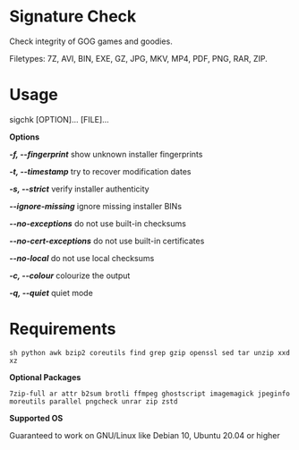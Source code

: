 # Signature Check
Check integrity of GOG games and goodies.

Filetypes: 7Z, AVI, BIN, EXE, GZ, JPG, MKV, MP4, PDF, PNG, RAR, ZIP.

# Usage
sigchk [OPTION]... [FILE]...

**Options** 

***-f, --fingerprint*** show unknown installer fingerprints

***-t, --timestamp*** try to recover modification dates

***-s, --strict*** verify installer authenticity

***--ignore-missing*** ignore missing installer BINs

***--no-exceptions*** do not use built-in checksums

***--no-cert-exceptions*** do not use built-in certificates

***--no-local*** do not use local checksums

***-c, --colour*** colourize the output

***-q, --quiet*** quiet mode

# Requirements
`sh python awk bzip2 coreutils find grep gzip openssl sed tar unzip xxd xz`

**Optional Packages**

`7zip-full ar attr b2sum brotli ffmpeg ghostscript imagemagick jpeginfo moreutils parallel pngcheck unrar zip zstd`

**Supported OS**

Guaranteed to work on GNU/Linux like Debian 10, Ubuntu 20.04 or higher
